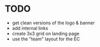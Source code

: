# TODO

- get clean versions of the logo & banner
- add internal links
- create 3x3 grid on landing page
- use the "team" layout for the EC
